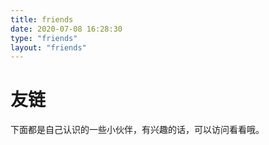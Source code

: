 ```yaml
---
title: friends
date: 2020-07-08 16:28:30
type: "friends"
layout: "friends"
---
```


# 友链

下面都是自己认识的一些小伙伴，有兴趣的话，可以访问看看哦。